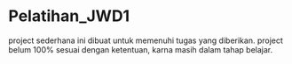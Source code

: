 # Pelatihan_JWD1
project sederhana ini dibuat untuk memenuhi tugas yang diberikan. project belum 100% sesuai dengan ketentuan, karna masih dalam tahap belajar.
